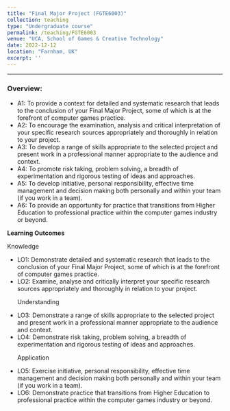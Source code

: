 ```yaml
---
title: "Final Major Project (FGTE6003)"
collection: teaching
type: "Undergraduate course"
permalink: /teaching/FGTE6003
venue: "UCA, School of Games & Creative Technology"
date: 2022-12-12
location: "Farnham, UK"
excerpt: ''
---
```



---

### Overview:

<ul>
 <li> A1: To provide a context for detailed and systematic research that leads to the conclusion of your Final Major Project, some of which is at the forefront of
 computer games practice.</li>
 <li> A2: To encourage the examination, analysis and critical interpretation of your specific research sources appropriately and thoroughly in relation to your project.</li>
 <li> A3: To develop a range of skills appropriate to the selected project and present work in a professional manner appropriate to the audience and context.</li>
 <li> A4: To promote risk taking, problem solving, a breadth of experimentation and rigorous testing of ideas and approaches.</li>
 <li> A5: To develop initiative, personal responsibility, effective time management and decision making both personally and within your team (if you work in a team).</li>
 <li> A6: To provide an opportunity for practice that transitions from Higher Education to professional practice within the computer games industry or beyond.</li>

</ul>



**Learning Outcomes**

Knowledge
<ul>
 <li> LO1: Demonstrate detailed and systematic research that leads to the conclusion of your Final Major Project, some of which is at the forefront of computer games practice.</li>
 <li> LO2: Examine, analyse and critically interpret your specific research sources appropriately and thoroughly in relation to your project.</li>

Understanding
 <li> LO3: Demonstrate a range of skills appropriate to the selected project and present work in a professional manner appropriate to the audience and context.</li>
 <li> LO4: Demonstrate risk taking, problem solving, a breadth of  experimentation and rigorous testing of ideas and approaches.</li>

Application
 <li> LO5: Exercise initiative, personal responsibility, effective time management and decision making both personally and within your team (if you work in a team).</li>
 <li> LO6: Demonstrate practice that transitions from Higher Education to professional practice within the computer games industry or beyond.</li>

</ul>

